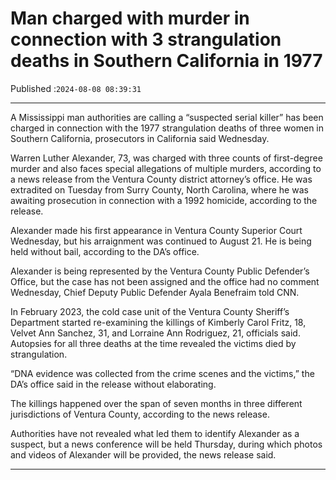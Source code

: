 # Man charged with murder in connection with 3 strangulation deaths in Southern California in 1977

Published :`2024-08-08 08:39:31`

---

A Mississippi man authorities are calling a “suspected serial killer” has been charged in connection with the 1977 strangulation deaths of three women in Southern California, prosecutors in California said Wednesday.

Warren Luther Alexander, 73, was charged with three counts of first-degree murder and also faces special allegations of multiple murders, according to a news release from the Ventura County district attorney’s office. He was extradited on Tuesday from Surry County, North Carolina, where he was awaiting prosecution in connection with a 1992 homicide, according to the release.

Alexander made his first appearance in Ventura County Superior Court Wednesday, but his arraignment was continued to August 21. He is being held without bail, according to the DA’s office.

Alexander is being represented by the Ventura County Public Defender’s Office, but the case has not been assigned and the office had no comment Wednesday, Chief Deputy Public Defender Ayala Benefraim told CNN.

In February 2023, the cold case unit of the Ventura County Sheriff’s Department started re-examining the killings of Kimberly Carol Fritz, 18, Velvet Ann Sanchez, 31, and Lorraine Ann Rodriguez, 21, officials said. Autopsies for all three deaths at the time revealed the victims died by strangulation.

“DNA evidence was collected from the crime scenes and the victims,” the DA’s office said in the release without elaborating.

The killings happened over the span of seven months in three different jurisdictions of Ventura County, according to the news release.

Authorities have not revealed what led them to identify Alexander as a suspect, but a news conference will be held Thursday, during which photos and videos of Alexander will be provided, the news release said.

---

